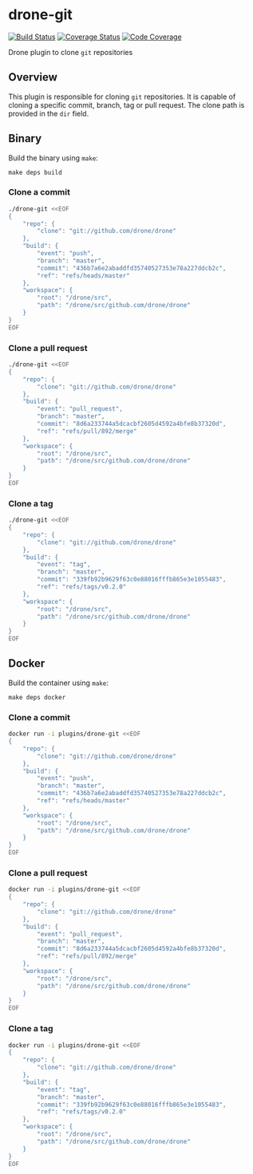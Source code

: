 # drone-git

[![Build Status](http://beta.drone.io/api/badges/drone-plugins/drone-git/status.svg)](http://beta.drone.io/drone-plugins/drone-git)
[![Coverage Status](https://aircover.co/badges/drone-plugins/drone-git/coverage.svg)](https://aircover.co/drone-plugins/drone-git)
[![Code Coverage](https://aircover.co/badges/drone-plugins/drone-git/coverage.svg)](https://aircover.co/drone-plugins/drone-git)

Drone plugin to clone `git` repositories

## Overview

This plugin is responsible for cloning `git` repositories. It is capable of
cloning a specific commit, branch, tag or pull request. The clone path is
provided in the `dir` field.

## Binary

Build the binary using `make`:

```
make deps build
```

### Clone a commit

```sh
./drone-git <<EOF
{
    "repo": {
        "clone": "git://github.com/drone/drone"
    },
    "build": {
        "event": "push",
        "branch": "master",
        "commit": "436b7a6e2abaddfd35740527353e78a227ddcb2c",
        "ref": "refs/heads/master"
    },
    "workspace": {
        "root": "/drone/src",
        "path": "/drone/src/github.com/drone/drone"
    }
}
EOF
```

### Clone a pull request

```sh
./drone-git <<EOF
{
    "repo": {
        "clone": "git://github.com/drone/drone"
    },
    "build": {
        "event": "pull_request",
        "branch": "master",
        "commit": "8d6a233744a5dcacbf2605d4592a4bfe8b37320d",
        "ref": "refs/pull/892/merge"
    },
    "workspace": {
        "root": "/drone/src",
        "path": "/drone/src/github.com/drone/drone"
    }
}
EOF
```

### Clone a tag

```sh
./drone-git <<EOF
{
    "repo": {
        "clone": "git://github.com/drone/drone"
    },
    "build": {
        "event": "tag",
        "branch": "master",
        "commit": "339fb92b9629f63c0e88016fffb865e3e1055483",
        "ref": "refs/tags/v0.2.0"
    },
    "workspace": {
        "root": "/drone/src",
        "path": "/drone/src/github.com/drone/drone"
    }
}
EOF
```

## Docker

Build the container using `make`:

```
make deps docker
```

### Clone a commit

```sh
docker run -i plugins/drone-git <<EOF
{
    "repo": {
        "clone": "git://github.com/drone/drone"
    },
    "build": {
        "event": "push",
        "branch": "master",
        "commit": "436b7a6e2abaddfd35740527353e78a227ddcb2c",
        "ref": "refs/heads/master"
    },
    "workspace": {
        "root": "/drone/src",
        "path": "/drone/src/github.com/drone/drone"
    }
}
EOF
```

### Clone a pull request

```sh
docker run -i plugins/drone-git <<EOF
{
    "repo": {
        "clone": "git://github.com/drone/drone"
    },
    "build": {
        "event": "pull_request",
        "branch": "master",
        "commit": "8d6a233744a5dcacbf2605d4592a4bfe8b37320d",
        "ref": "refs/pull/892/merge"
    },
    "workspace": {
        "root": "/drone/src",
        "path": "/drone/src/github.com/drone/drone"
    }
}
EOF
```

### Clone a tag

```sh
docker run -i plugins/drone-git <<EOF
{
    "repo": {
        "clone": "git://github.com/drone/drone"
    },
    "build": {
        "event": "tag",
        "branch": "master",
        "commit": "339fb92b9629f63c0e88016fffb865e3e1055483",
        "ref": "refs/tags/v0.2.0"
    },
    "workspace": {
        "root": "/drone/src",
        "path": "/drone/src/github.com/drone/drone"
    }
}
EOF
```
